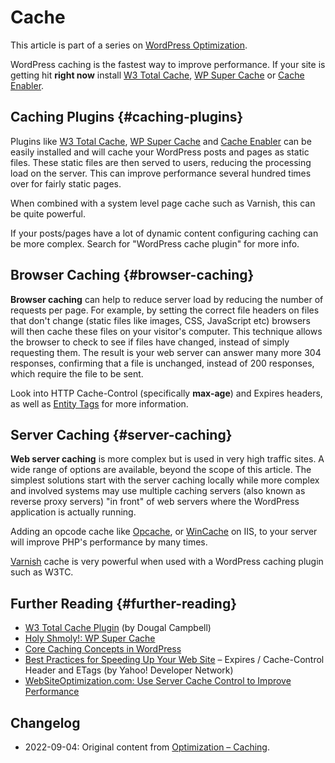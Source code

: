 # Cache

This article is part of a series on [WordPress Optimization](https://developer.wordpress.org/advanced-administration/performance/optimization/).

WordPress caching is the fastest way to improve performance. If your site is getting hit **right now** install [W3 Total Cache](https://wordpress.org/plugins/w3-total-cache/), [WP Super Cache](https://wordpress.org/plugins/wp-super-cache/) or [Cache Enabler](https://wordpress.org/extend/plugins/cache-enabler/).

## Caching Plugins {#caching-plugins}

Plugins like [W3 Total Cache](https://wordpress.org/plugins/w3-total-cache/), [WP Super Cache](https://wordpress.org/plugins/wp-super-cache/) and [Cache Enabler](https://wordpress.org/plugins/cache-enabler/) can be easily installed and will cache your WordPress posts and pages as static files. These static files are then served to users, reducing the processing load on the server. This can improve performance several hundred times over for fairly static pages.

When combined with a system level page cache such as Varnish, this can be quite powerful.

If your posts/pages have a lot of dynamic content configuring caching can be more complex. Search for "WordPress cache plugin" for more info.

## Browser Caching {#browser-caching}

**Browser caching** can help to reduce server load by reducing the number of requests per page. For example, by setting the correct file headers on files that don't change (static files like images, CSS, JavaScript etc) browsers will then cache these files on your visitor's computer. This technique allows the browser to check to see if files have changed, instead of simply requesting them. The result is your web server can answer many more 304 responses, confirming that a file is unchanged, instead of 200 responses, which require the file to be sent.

Look into HTTP Cache-Control (specifically **max-age**) and Expires headers, as well as [Entity Tags](http://en.wikipedia.org/wiki/HTTP_ETag) for more information.

## Server Caching {#server-caching}

**Web server caching** is more complex but is used in very high traffic sites. A wide range of options are available, beyond the scope of this article. The simplest solutions start with the server caching locally while more complex and involved systems may use multiple caching servers (also known as reverse proxy servers) "in front" of web servers where the WordPress application is actually running.

Adding an opcode cache like [Opcache](https://www.php.net/manual/en/book.opcache.php), or [WinCache](https://www.iis.net/downloads/microsoft/wincache-extension) on IIS, to your server will improve PHP's performance by many times.

[Varnish](https://www.varnish-cache.org/) cache is very powerful when used with a WordPress caching plugin such as W3TC.

## Further Reading {#further-reading}

* [W3 Total Cache Plugin](http://dougal.gunters.org/blog/2009/08/26/w3-total-cache-plugin) (by Dougal Campbell)
* [Holy Shmoly!: WP Super Cache](http://ocaoimh.ie/wp-super-cache/)
* [Core Caching Concepts in WordPress](https://www.tollmanz.com/core-caching-concepts-in-wordpress/)
* [Best Practices for Speeding Up Your Web Site](http://developer.yahoo.com/performance/rules.html) – Expires / Cache-Control Header and ETags (by Yahoo! Developer Network)
* [WebSiteOptimization.com: Use Server Cache Control to Improve Performance](http://www.websiteoptimization.com/speed/tweak/cache/)

## Changelog

- 2022-09-04: Original content from [Optimization – Caching](https://wordpress.org/support/article/optimization-caching/).
